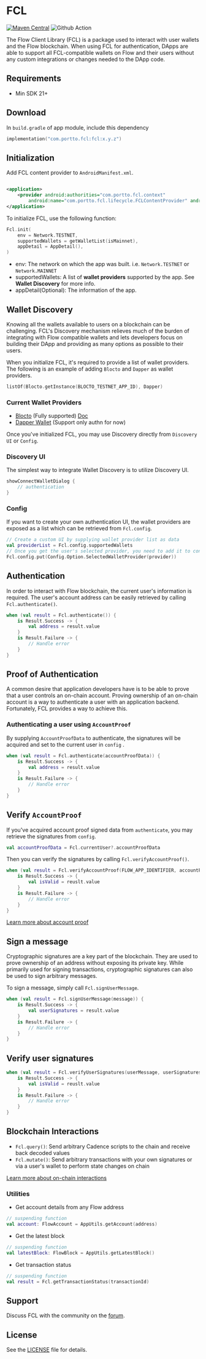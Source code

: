 # FCL

[![Maven Central](https://maven-badges.herokuapp.com/maven-central/com.portto.fcl/fcl/badge.svg?style=flat)](https://maven-badges.herokuapp.com/maven-central/com.portto.fcl/fcl)
![Github Action](https://github.com/portto/fcl-android/actions/workflows/ci.yml/badge.svg)

The Flow Client Library (FCL) is a package used to interact with user wallets and the Flow
blockchain. When using FCL for authentication, DApps are able to support all FCL-compatible wallets
on Flow and their users without any custom integrations or changes needed to the DApp code.

Requirements
-------

- Min SDK 21+

Download
-------
In `build.gradle` of app module, include this dependency

```kotlin
implementation("com.portto.fcl:fcl:x.y.z")
```

Initialization
-------
Add FCL content provider to `AndroidManifest.xml`.

```xml

<application>
    <provider android:authorities="com.portto.fcl.context"
        android:name="com.portto.fcl.lifecycle.FCLContentProvider" android:exported="false" />
</application>
```

To initialize FCL, use the following function:

```kotlin
Fcl.init(
    env = Network.TESTNET,
    supportedWallets = getWalletList(isMainnet),
    appDetail = AppDetail(),
)
```

- env: The network on which the app was built. i.e. `Network.TESTNET` or `Network.MAINNET`
- supportedWallets: A list of **wallet providers** supported by the app. See **Wallet Discovery**
  for more info.
- appDetail(Optional): The information of the app.

Wallet Discovery
-------
Knowing all the wallets available to users on a blockchain can be challenging. FCL's Discovery
mechanism relieves much of the burden of integrating with Flow compatible wallets and lets
developers focus on building their DApp and providing as many options as possible to their users.

When you initialize FCL, it's required to provide a list of wallet providers. The following is an
example of adding `Blocto` and `Dapper` as wallet providers.

```kotlin
listOf(Blocto.getInstance(BLOCTO_TESTNET_APP_ID), Dapper)
```

### Current Wallet Providers

- [Blocto][1] (Fully supported) [Doc][7]
- [Dapper Wallet][2] (Support only authn for now)

Once you've initialized FCL, you may use Discovery directly from `Discovery UI` or `Config`.

### Discovery UI

The simplest way to integrate Wallet Discovery is to utilize Discovery UI.

```kotlin
showConnectWalletDialog {
    // authentication
}
```

### Config

If you want to create your own authentication UI, the wallet providers are exposed as a list which
can be retrieved from
`Fcl.config`.

```kotlin
// Create a custom UI by supplying wallet provider list as data
val providerList = Fcl.config.supportedWallets
// Once you get the user's selected provider, you need to add it to config
Fcl.config.put(Config.Option.SelectedWalletProvider(provider))
```

Authentication
-------
In order to interact with Flow blockchain, the current user's information is required. The user's
account address can be easily retrieved by calling `Fcl.authenticate()`.

```kotlin
when (val result = Fcl.authenticate()) {
    is Result.Success -> {
        val address = result.value
    }
    is Result.Failure -> {
        // Handle error
    }
}
```

Proof of Authentication
-------
A common desire that application developers have is to be able to prove that a user controls an
on-chain account. Proving ownership of an on-chain account is a way to authenticate a user with an
application backend. Fortunately, FCL provides a way to achieve this.

### Authenticating a user using `AccountProof`

By supplying `AccountProofData` to authenticate, the signatures will be acquired and set to the
current user in `config`
.

```kotlin
when (val result = Fcl.authenticate(accountProofData)) {
    is Result.Success -> {
        val address = result.value
    }
    is Result.Failure -> {
        // Handle error
    }
}


```

Verify `AccountProof`
-------
If you've acquired account proof signed data from `authenticate`, you may retrieve the signatures
from `config`.

```kotlin
val accountProofData = Fcl.currentUser?.accountProofData
```

Then you can verify the signatures by calling `Fcl.verifyAccountProof()`.

```kotlin
when (val result = Fcl.verifyAccountProof(FLOW_APP_IDENTIFIER, accountProofData)) {
    is Result.Success -> {
        val isValid = reuslt.value
    }
    is Result.Failure -> {
        // Handle error
    }
}
```

[Learn more about account proof][3]

Sign a message
-------
Cryptographic signatures are a key part of the blockchain. They are used to prove ownership of an
address without exposing its private key. While primarily used for signing transactions,
cryptographic signatures can also be used to sign arbitrary messages.

To sign a message, simply call `Fcl.signUserMessage`.

```kotlin
when (val result = Fcl.signUserMessage(message)) {
    is Result.Success -> {
        val userSignatures = result.value
    }
    is Result.Failure -> {
        // Handle error
    }
}
```

Verify user signatures
-------

```kotlin
when (val result = Fcl.verifyUserSignatures(userMessage, userSignatures)) {
    is Result.Success -> {
        val isValid = reuslt.value
    }
    is Result.Failure -> {
        // Handle error 
    }
}
```

Blockchain Interactions
-------

- `Fcl.query()`: Send arbitrary Cadence scripts to the chain and receive back decoded values
- `Fcl.mutate()`: Send arbitrary transactions with your own signatures or via a user's wallet to
  perform state changes on chain

[Learn more about on-chain interactions][4]

### Utilities

- Get account details from any Flow address

```kotlin
// suspending function
val account: FlowAccount = AppUtils.getAccount(address)
```

- Get the latest block

```kotlin
// suspending function
val latestBlock: FlowBlock = AppUtils.getLatestBlock()
```

- Get transaction status

```kotlin
// suspending function
val result = Fcl.getTransactionStatus(transactionId)
```

Support
-------
Discuss FCL with the community on the [forum][5].

License
-------
See the [LICENSE][6] file for details.

[1]: https://portto.com

[2]: https://www.meetdapper.com

[3]: https://developers.flow.com/tools/fcl-js/reference/proving-authentication#authenticating-a-user-using-account-proof

[4]: https://docs.onflow.org/fcl/reference/api/#on-chain-interactions

[5]: https://forum.onflow.org/c/developer-tools/flow-fcl/22

[6]: https://github.com/portto/fcl-android/blob/main/LICENSE

[7]: https://docs.blocto.app/blocto-sdk/android-sdk/flow
